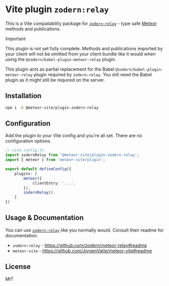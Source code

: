 # Vite plugin `zodern:relay`

This is a Vite compatability package for
[`zodern:relay`](https://github.com/zodern/meteor-relay#readme) - type safe
[Meteor](https://meteor.com/) methods and publications.

> [!IMPORTANT]
> This plugin is not yet fully complete. Methods and publications imported by your client will not be omitted from
> your client bundle like it would when using the `@zodern/babel-plugin-meteor-relay` plugin.

This plugin acts as partial replacement for the Babel `@zodern/babel-plugin-meteor-relay` plugin required by 
`zodern:relay`. You still need the Babel plugin as it might still be required on the server.


## Installation
```sh
npm i -D @meteor-vite/plugin-zodern-relay
```

## Configuration
Add the plugin to your Vite config and you're all set. There are no configuration options.
```ts
// vite.config.ts
import zodernRelay from '@meteor-vite/plugin-zodern-relay';
import { meteor } from 'meteor-vite/plugin';

export default defineConfig({
    plugins: [
        meteor({
            clientEntry: '...',
        }),
        zodernRelay(),
    ]
})
```

## Usage & Documentation
You can use [`zodern:relay`](https://github.com/zodern/meteor-relay#readme) like you normally would. Consult their 
readme for documentation.

- `zodern:relay` - https://github.com/zodern/meteor-relay#readme
- `meteor-vite` - https://github.com/JorgenVatle/meteor-vite#readme

## License
MIT
